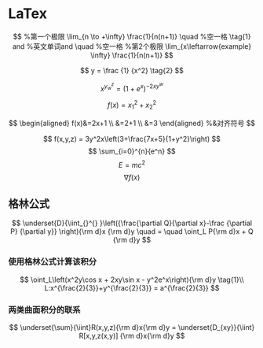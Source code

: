 # LaTex

$$
%第一个极限
\lim_{n \to +\infty} \frac{1}{n(n+1)}
\quad %空一格
\tag{1}
and %英文单词and
\quad %空一格
%第2个极限
\lim_{x\leftarrow{example} \infty} \frac{1}{n(n+1)}
$$

$$
y = \frac {1} {x^2}
\tag{2}
$$

$$
x^{y_w^z} = (1+e^x)^{-2xy^w}
\tag{3}
$$

$$
f(x) = x_1^2 + x_2^2
\tag{4}
$$

$$
\begin{aligned}
f(x)&=2x+1 \\
    &=2+1 \\
    &=3
\end{aligned}
%&对齐符号
$$

$$
f(x,y,z) = 3y^2x\left(3+\frac{7x+5}{1+y^2}\right)
$$
$$
\sum_{i=0}^{n}{e^n}
$$
$$
E = mc^2
$$
$$ \nabla f(x) $$

## 格林公式

$$
\underset{D}{\iint_{}^{} }\left({\frac{\partial Q}{\partial x}-\frac
{\partial P} {\partial y}} \right){\rm d}x {\rm d}y \quad = \quad
\oint_L P{\rm d}x + Q {\rm d}y
$$

### 使用格林公式计算该积分

$$
\oint_L\left(x^2y\cos x + 2xy\sin x - y^2e^x\right){\rm d}y \tag{1}\\
L:x^{\frac{2}{3}}+y^{\frac{2}{3}} = a^{\frac{2}{3}}
$$

### 两类曲面积分的联系

$$
\underset{\sum}{\iint}R(x,y,z){\rm d}x{\rm d}y = \underset{D_{xy}}{\iint} R[x,y,z(x,y)] {\rm d}x{\rm d}y
$$
